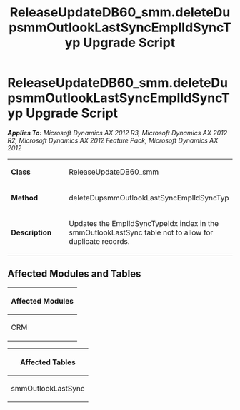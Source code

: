 ﻿---
title: ReleaseUpdateDB60_smm.deleteDupsmmOutlookLastSyncEmplIdSyncTyp Upgrade Script
TOCTitle: ReleaseUpdateDB60_smm.deleteDupsmmOutlookLastSyncEmplIdSyncTyp Upgrade Script
ms:assetid: 014474d3-dae4-cafd-a838-57208a12bd36
ms:mtpsurl: https://msdn.microsoft.com/en-us/library/JJ684622(v=AX.60)
ms:contentKeyID: 49706318
ms.date: 05/18/2015
mtps_version: v=AX.60
---

# ReleaseUpdateDB60\_smm.deleteDupsmmOutlookLastSyncEmplIdSyncTyp Upgrade Script 


_**Applies To:** Microsoft Dynamics AX 2012 R3, Microsoft Dynamics AX 2012 R2, Microsoft Dynamics AX 2012 Feature Pack, Microsoft Dynamics AX 2012_

<table>
<colgroup>
<col style="width: 50%" />
<col style="width: 50%" />
</colgroup>
<tbody>
<tr class="odd">
<td><p><strong>Class</strong></p></td>
<td><p>ReleaseUpdateDB60_smm</p></td>
</tr>
<tr class="even">
<td><p><strong>Method</strong></p></td>
<td><p>deleteDupsmmOutlookLastSyncEmplIdSyncTyp</p></td>
</tr>
<tr class="odd">
<td><p><strong>Description</strong></p></td>
<td><p>Updates the EmplIdSyncTypeIdx index in the smmOutlookLastSync table not to allow for duplicate records.</p></td>
</tr>
</tbody>
</table>


## Affected Modules and Tables

<table>
<colgroup>
<col style="width: 100%" />
</colgroup>
<thead>
<tr class="header">
<th><p>Affected Modules</p></th>
</tr>
</thead>
<tbody>
<tr class="odd">
<td><p>CRM</p></td>
</tr>
</tbody>
</table>


<table>
<colgroup>
<col style="width: 100%" />
</colgroup>
<thead>
<tr class="header">
<th><p>Affected Tables</p></th>
</tr>
</thead>
<tbody>
<tr class="odd">
<td><p>smmOutlookLastSync</p></td>
</tr>
</tbody>
</table>

  



